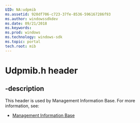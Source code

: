 ```yaml
---
UID: NA:udpmib
ms.assetid: 920df706-c723-37fe-8536-596167286f93
ms.author: windowssdkdev
ms.date: 09/21/2018
ms.keywords: 
ms.prod: windows
ms.technology: windows-sdk
ms.topic: portal
tech.root: mib
---
```


# Udpmib.h header


## -description


This header is used by Management Information Base. For more information, see:

- [Management Information Base](../_mib)
